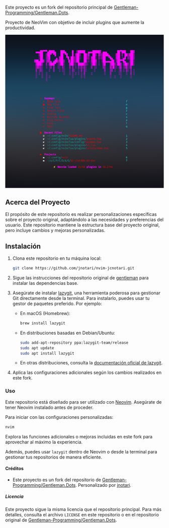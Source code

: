 Este proyecto es un fork del repositorio principal de [Gentleman-Programming/Gentleman.Dots](https://github.com/Gentleman-Programming/Gentleman.Dots).

Proyecto de NeoVim con objetivo de incluir plugins que aumente la productividad.

![Screenshot NeoVim MOD JCNOTARI](./image/screenshot.png)

## Acerca del Proyecto

El propósito de este repositorio es realizar personalizaciones específicas sobre el proyecto original, adaptándolo a las necesidades y preferencias del usuario.
Este repositorio mantiene la estructura base del proyecto original, pero incluye cambios y mejoras personalizadas.

## Instalación

1. Clona este repositorio en tu máquina local:

   ```bash
   git clone https://github.com/jnotari/nvim-jcnotari.git
   ```

2. Sigue las instrucciones del repositorio original de [gentleman](https://github.com/gentleman) para instalar las dependencias base.

3. Asegúrate de instalar [lazygit](https://github.com/jesseduffield/lazygit), una herramienta poderosa para gestionar Git directamente desde la terminal.
   Para instalarlo, puedes usar tu gestor de paquetes preferido. Por ejemplo:

   - En macOS (Homebrew):

     ```bash
     brew install lazygit
     ```

   - En distribuciones basadas en Debian/Ubuntu:

     ```bash
     sudo add-apt-repository ppa:lazygit-team/release
     sudo apt update
     sudo apt install lazygit
     ```

   - En otras distribuciones, consulta la [documentación oficial de lazygit](https://github.com/jesseduffield/lazygit#installation).

4. Aplica las configuraciones adicionales según los cambios realizados en este fork.

### Uso

Este repositorio está diseñado para ser utilizado con [Neovim](https://neovim.io/).
Asegúrate de tener Neovim instalado antes de proceder.

Para iniciar con las configuraciones personalizadas:

```bash
nvim
```

Explora las funciones adicionales o mejoras incluidas en este fork para aprovechar al máximo la experiencia.

Además, puedes usar `lazygit` dentro de Neovim o desde la terminal para gestionar tus repositorios de manera eficiente.

#### Créditos

- Este proyecto es un fork del repositorio de [Gentleman-Programming/Gentleman.Dots](https://github.com/Gentleman-Programming/Gentleman.Dots). Personalizado por [jnotari](https://github.com/jnotari).

##### Licencia

Este proyecto sigue la misma licencia que el repositorio principal.
Para más detalles, consulta el archivo `LICENSE` en este repositorio o en el repositorio original de [Gentleman-Programming/Gentleman.Dots](https://github.com/Gentleman-Programming/Gentleman.Dots).
